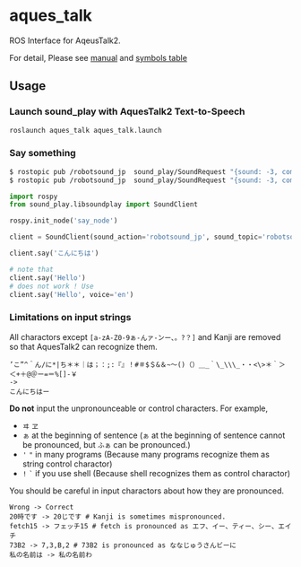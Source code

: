 # aques_talk

ROS Interface for AqeusTalk2.

For detail, Please see [manual](https://www.a-quest.com/archive/manual/aqtk2_lnx_man.pdf) and [symbols table](https://www.a-quest.com/archive/manual/siyo_onseikigou.pdf)


## Usage

### Launch sound_play with AquesTalk2 Text-to-Speech

```bash
roslaunch aques_talk aques_talk.launch
```

### Say something

```bash
$ rostopic pub /robotsound_jp  sound_play/SoundRequest "{sound: -3, command: 1, volume: 10.0, arg: 'こんにちわ', arg2: ''}"
$ rostopic pub /robotsound_jp  sound_play/SoundRequest "{sound: -3, command: 1, volume: 10.0, arg: 'こんにちわピーアールツー', arg2: ''}"
```

```python
import rospy
from sound_play.libsoundplay import SoundClient

rospy.init_node('say_node')

client = SoundClient(sound_action='robotsound_jp', sound_topic='robotsound_jp')

client.say('こんにちは')

# note that
client.say('Hello')
# does not work ! Use
client.say('Hello', voice='en')


```


### Limitations on input strings

All charactors except `[a-zA-Z0-9ぁ-んァ-ンー、。?？]` and Kanji are removed so that AquesTalk2 can recognize them.

```
’こ”^＾ん/に*|ち＊＊｜は；：;:『』！#＃$＄&＆~〜()（）＿_｀\_\\\_・・<\>＊｀＞＜+＋@＠ー=＝%[]-￥
->
こんにちはー
```

**Do not** input the unpronounceable or control characters. For example,
- `ヰ` `ヱ`
- `ぁ` at the beginning of sentence (`ぁ` at the beginning of sentence cannot be pronounced, but `ふぁ` can be pronounced.)
- `'` `"` in many programs (Because many programs recognize them as string control charactor)
- `!` `` ` `` if you use shell (Because shell recognizes them as control charactor)

You should be careful in input charactors about how they are pronounced.
```
Wrong -> Correct
20時です -> 20じです # Kanji is sometimes mispronounced.
fetch15 -> フェッチ15 # fetch is pronounced as エフ、イー、ティー、シー、エイチ
73B2 -> 7,3,B,2 # 73B2 is pronounced as ななじゅうさんビーに
私の名前は -> 私の名前わ
```
